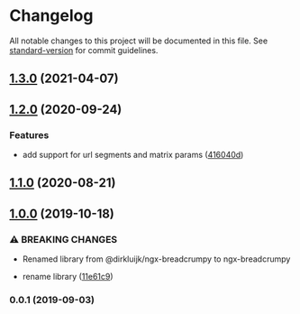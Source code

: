 # Changelog

All notable changes to this project will be documented in this file. See [standard-version](https://github.com/conventional-changelog/standard-version) for commit guidelines.

## [1.3.0](https://github.com/dirkluijk/ngx-breadcrumpy/compare/v1.2.0...v1.3.0) (2021-04-07)

## [1.2.0](https://github.com/dirkluijk/ngx-breadcrumpy/compare/v1.1.0...v1.2.0) (2020-09-24)


### Features

* add support for url segments and matrix params ([416040d](https://github.com/dirkluijk/ngx-breadcrumpy/commit/416040d27d09aa0befd1571074d827bb66ae3cc2))

## [1.1.0](https://github.com/dirkluijk/ngx-breadcrumpy/compare/v1.0.0...v1.1.0) (2020-08-21)

## [1.0.0](https://github.com/dirkluijk/ngx-breadcrumpy/compare/v0.0.1...v1.0.0) (2019-10-18)


### ⚠ BREAKING CHANGES

* Renamed library from @dirkluijk/ngx-breadcrumpy to ngx-breadcrumpy

* rename library ([11e61c9](https://github.com/dirkluijk/ngx-breadcrumpy/commit/11e61c9))

### 0.0.1 (2019-09-03)
